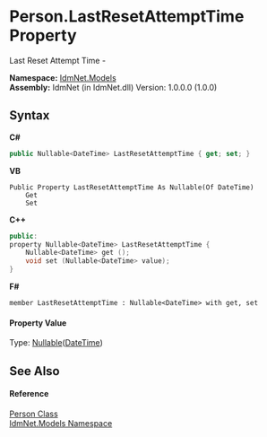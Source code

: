 # Person.LastResetAttemptTime Property 
 

Last Reset Attempt Time -

**Namespace:**&nbsp;<a href="N_IdmNet_Models">IdmNet.Models</a><br />**Assembly:**&nbsp;IdmNet (in IdmNet.dll) Version: 1.0.0.0 (1.0.0)

## Syntax

**C#**<br />
``` C#
public Nullable<DateTime> LastResetAttemptTime { get; set; }
```

**VB**<br />
``` VB
Public Property LastResetAttemptTime As Nullable(Of DateTime)
	Get
	Set
```

**C++**<br />
``` C++
public:
property Nullable<DateTime> LastResetAttemptTime {
	Nullable<DateTime> get ();
	void set (Nullable<DateTime> value);
}
```

**F#**<br />
``` F#
member LastResetAttemptTime : Nullable<DateTime> with get, set

```


#### Property Value
Type: <a href="http://msdn2.microsoft.com/en-us/library/b3h38hb0" target="_blank">Nullable</a>(<a href="http://msdn2.microsoft.com/en-us/library/03ybds8y" target="_blank">DateTime</a>)

## See Also


#### Reference
<a href="T_IdmNet_Models_Person">Person Class</a><br /><a href="N_IdmNet_Models">IdmNet.Models Namespace</a><br />